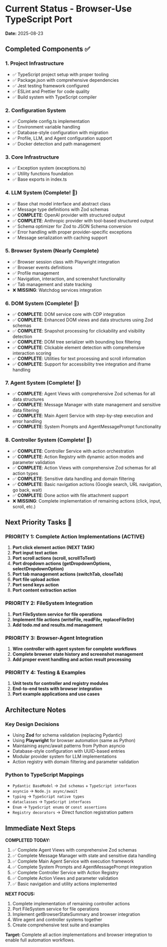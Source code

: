 # Current Status - Browser-Use TypeScript Port

**Date:** 2025-08-23

## Completed Components ✅

### 1. Project Infrastructure
- ✅ TypeScript project setup with proper tooling
- ✅ Package.json with comprehensive dependencies
- ✅ Jest testing framework configured
- ✅ ESLint and Prettier for code quality
- ✅ Build system with TypeScript compiler

### 2. Configuration System
- ✅ Complete config.ts implementation
- ✅ Environment variable handling
- ✅ Database-style configuration with migration
- ✅ Profile, LLM, and Agent configuration support
- ✅ Docker detection and path management

### 3. Core Infrastructure
- ✅ Exception system (exceptions.ts)
- ✅ Utility functions foundation
- ✅ Base exports in index.ts

### 4. LLM System (Complete! 🎉)
- ✅ Base chat model interface and abstract class
- ✅ Message type definitions with Zod schemas
- ✅ **COMPLETE**: OpenAI provider with structured output
- ✅ **COMPLETE**: Anthropic provider with tool-based structured output
- ✅ Schema optimizer for Zod to JSON Schema conversion
- ✅ Error handling with proper provider-specific exceptions
- ✅ Message serialization with caching support

### 5. Browser System (Nearly Complete)
- ✅ Browser session class with Playwright integration
- ✅ Browser events definitions
- ✅ Profile management
- ✅ Navigation, interaction, and screenshot functionality
- ✅ Tab management and state tracking
- ❌ **MISSING**: Watchdog services integration

### 6. DOM System (Complete! 🎉)
- ✅ **COMPLETE**: DOM service core with CDP integration
- ✅ **COMPLETE**: Enhanced DOM views and data structures using Zod schemas
- ✅ **COMPLETE**: Snapshot processing for clickability and visibility detection
- ✅ **COMPLETE**: DOM tree serializer with bounding box filtering
- ✅ **COMPLETE**: Clickable element detection with comprehensive interaction scoring
- ✅ **COMPLETE**: Utilities for text processing and scroll information
- ✅ **COMPLETE**: Support for accessibility tree integration and iframe handling

### 7. Agent System (Complete! 🎉)
- ✅ **COMPLETE**: Agent Views with comprehensive Zod schemas for all data structures
- ✅ **COMPLETE**: Message Manager with state management and sensitive data filtering
- ✅ **COMPLETE**: Main Agent Service with step-by-step execution and error handling
- ✅ **COMPLETE**: System Prompts and AgentMessagePrompt functionality

### 8. Controller System (Complete! 🎉)
- ✅ **COMPLETE**: Controller Service with action orchestration
- ✅ **COMPLETE**: Action Registry with dynamic action models and parameter validation
- ✅ **COMPLETE**: Action Views with comprehensive Zod schemas for all action types
- ✅ **COMPLETE**: Sensitive data handling and domain filtering
- ✅ **COMPLETE**: Basic navigation actions (Google search, URL navigation, go back, wait)
- ✅ **COMPLETE**: Done action with file attachment support
- ❌ **MISSING**: Complete implementation of remaining actions (click, input, scroll, etc.)

## Next Priority Tasks 🎯

### PRIORITY 1: Complete Action Implementations (ACTIVE)
1. **Port click element action (NEXT TASK)**
2. **Port input text action** 
3. **Port scroll actions (scroll, scrollToText)**
4. **Port dropdown actions (getDropdownOptions, selectDropdownOption)**
5. **Port tab management actions (switchTab, closeTab)**
6. **Port file upload action**
7. **Port send keys action**
8. **Port content extraction action**

### PRIORITY 2: FileSystem Integration
1. **Port FileSystem service for file operations**
2. **Implement file actions (writeFile, readFile, replaceFileStr)**
3. **Add todo.md and results.md management**

### PRIORITY 3: Browser-Agent Integration  
1. **Wire controller with agent system for complete workflows**
2. **Complete browser state history and screenshot management**
3. **Add proper event handling and action result processing**

### PRIORITY 4: Testing & Examples
1. **Unit tests for controller and registry modules**
2. **End-to-end tests with browser integration**
3. **Port example applications and use cases**

## Architecture Notes

### Key Design Decisions
- Using **Zod** for schema validation (replacing Pydantic)
- Using **Playwright** for browser automation (same as Python)
- Maintaining async/await patterns from Python asyncio
- Database-style configuration with UUID-based entries
- Modular provider system for LLM implementations
- Action registry with domain filtering and parameter validation

### Python to TypeScript Mappings
- `Pydantic BaseModel` → `Zod schemas` + `TypeScript interfaces`
- `asyncio` → `Node.js async/await`
- `typing` → `TypeScript native types`
- `dataclasses` → `TypeScript interfaces`
- `Enum` → `TypeScript enums` or `const assertions`
- `Registry decorators` → Direct function registration pattern

## Immediate Next Steps

**COMPLETED TODAY:**
1. ✅ Complete Agent Views with comprehensive Zod schemas
2. ✅ Complete Message Manager with state and sensitive data handling
3. ✅ Complete Main Agent Service with execution framework
4. ✅ Complete System Prompts and AgentMessagePrompt integration
5. ✅ Complete Controller Service with Action Registry
6. ✅ Complete Action Views and parameter validation
7. ✅ Basic navigation and utility actions implemented

**NEXT FOCUS:**
1. Complete implementation of remaining controller actions
2. Port FileSystem service for file operations
3. Implement getBrowserStateSummary and browser integration
4. Wire agent and controller systems together
5. Create comprehensive test suite and examples

**Target:** Complete all action implementations and browser integration to enable full automation workflows.